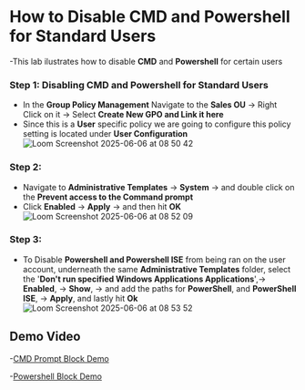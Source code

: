 # How to Disable CMD and Powershell for Standard Users 
-This lab ilustrates how to disable **CMD** and **Powershell** for certain users
### Step 1: Disabling CMD and Powershell for Standard Users
- In the **Group Policy Management** Navigate to the **Sales OU** -> Right Click on it -> Select **Create New GPO and Link it here**
- Since this is a **User** specific policy we are going to configure this policy setting is located under **User Configuration**
![Loom Screenshot 2025-06-06 at 08 50 42](https://github.com/user-attachments/assets/22ddd2b5-ba95-4e0f-9d03-258f6f00aebf)
### Step 2:
- Navigate to **Administrative Templates** -> **System** -> and double click on the **Prevent access to the Command prompt**
- Click **Enabled** -> **Apply** -> and then hit **OK**
![Loom Screenshot 2025-06-06 at 08 52 09](https://github.com/user-attachments/assets/1df7c2c0-e9d4-42c0-9f11-5227379cd9b1)
### Step 3:
- To Disable **Powershell and Powershell ISE** from being ran on the user account, underneath the same **Administrative Templates** folder, select the '**Don't run specified Windows Applications Applications**',-> **Enabled**, -> **Show**, -> and add the paths for **PowerShell**, and **PowerShell ISE**, -> **Apply**, and lastly hit **Ok**
![Loom Screenshot 2025-06-06 at 08 53 52](https://github.com/user-attachments/assets/381a2280-dddc-4e6d-9ac8-80d236021d8b)

## Demo Video
-[CMD Prompt Block Demo](https://www.loom.com/share/4c7c078a539b47d38c641aa7ae179477?sid=a47834ae-b705-4501-9e6c-eb661e66f344)

-[Powershell Block Demo](https://www.loom.com/share/7abdde281b4346ec8e629b274191a7ea?sid=37ec4e7c-a72a-4233-8236-bb3113bde284)
